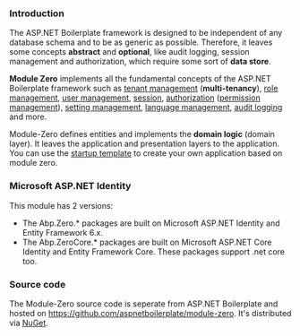 ### Introduction

The ASP.NET Boilerplate framework is designed to be independent of any
database schema and to be as generic as possible. Therefore, it leaves
some concepts **abstract** and **optional**, like audit logging, session
management and authorization, which require some sort of **data store**.

**Module Zero** implements all the fundamental concepts of the ASP.NET
Boilerplate framework such as [tenant
management](/Pages/Documents/Zero/Tenant-Management)
(**multi-tenancy**), [role
management](/Pages/Documents/Zero/Role-Management), [user
management](/Pages/Documents/Zero/User-Management),
[session](/Pages/Documents/Abp-Session),
[authorization](/Pages/Documents/Authorization) ([permission
management](/Pages/Documents/Zero/Permission-Management)), [setting
management](/Pages/Documents/Setting-Management), [language
management](/Pages/Documents/Zero/Language-Management), [audit
logging](/Pages/Documents/Audit-Logging) and more.

Module-Zero defines entities and implements the **domain logic** (domain
layer). It leaves the application and presentation layers to the
application. You can use the [startup
template](/Pages/Documents/Zero/Startup-Template) to create your own
application based on module zero.

### Microsoft ASP.NET Identity

This module has 2 versions:

-   The Abp.Zero.\* packages are built on Microsoft ASP.NET Identity and
    Entity Framework 6.x.
-   The Abp.ZeroCore.\* packages are built on Microsoft ASP.NET Core
    Identity and Entity Framework Core. These packages support .net
    core too.

### Source code

The Module-Zero source code is seperate from ASP.NET Boilerplate and hosted
on <https://github.com/aspnetboilerplate/module-zero>. It's distributed
via [NuGet](/Pages/Documents/Zero/Nuget-Packages).
